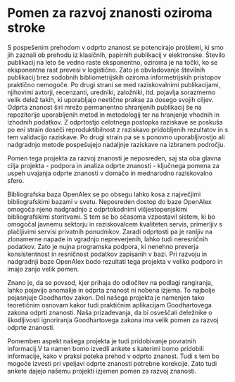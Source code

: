 # Pomen za razvoj znanosti oziroma stroke

S pospešenim prehodom v odprto znanost se potencirajo problemi, ki smo jih zaznali ob prehodu iz klasičnih, papirnih publikacij v elektronske. Število publikacij na leto še vedno raste eksponentno, oziroma je na točki, ko se eksponentna rast prevesi v logistično. Zato je obvladovanje številnih publikacij brez sodobnih bibliometrijskih oziroma informetrijskih pristopov praktično nemogoče. Po drugi strani se med raziskovalnimi publikacijami, njihovimi avtorji, recenzanti, uredniki, založniki, itd. pojavlja sorazmerno velik delež takih, ki uporabljajo neetične prakse za dosego svojih ciljev.  Odprta znanost širi mrežo permanentno shranjenih publikacij še na repozitorije uporabljenih metod in metodologij ter na hranjenje vhodnih in izhodnih podatkov. Z odprtostjo celotnega postopka raziskave se poskuša po eni strain doseči reproduktibilnost z raziskavo pridobljenih rezultatov in s tem validacijo raziskave. Po drugi strain pa se s ponovno uporabljivostjo ali nadgradnjo metode pospešujejo nadaljnje raziskave na izbranem področju.

Pomen tega projekta za razvoj znanosti je neposreden, saj sta oba glavna cilja projekta - podpora in analiza odprte znanosti - ključnega pomena za uspeh uvajanja odprte znanosti v domačo in mednarodno raziskovalno sfero. 

Bibliografska baza OpenAlex se po obsegu lahko kosa z največjimi bibliografskimi bazami v svetu. Neposreden dostop do baze OpenAlex omogoča njeno nadgradnjo z odprtokodnimi višjestopenjskimi bibliografskimi storitvami. S tem se bo sčasoma vzpostavil sistem, ki bo omogočal javnemu sektorju in raziskovalcem kvaliteten servis, primerljiv s plačljivimi servisi privatnih ponudnikov.  Zaradi odprtosti pa je ranljiv na zlonamerne napade in vgradnjo nepreverjenih, lahko tudi neresničnih podatkov. Zato je nujna programska podpora, ki nenehno preverja konsistentnost in resničnost podatkov zapisanih v bazi. Pri razvoju in nadgradnji baze OpenAlex bodo rezultati tega projekta v veliko podporo in imajo zanjo velik pomen.

Znano je, da se povsod, kjer prihaja do odločitev na podlagi rangiranja, lahko pojavijo anomalije in odprta znanost ni nobena izjema. To najbolje pojasnjuje Goodhartov zakon. Del našega projekta je namenjen tako teoretičnim osnovam kakor tudi praktičnim aplikacijam Goodhartovega zakona  odprti znanosti. Naša prizadevanja, da bi osveščali deležnike o škodljivosti ignoriranja Goodhartovega zakona ima velik pomen za razvoj odprte znanosti.

Pomemben aspekt našega projekta je tudi pridobivanje povratnih informacij.V ta namen bomo izvedli ankete s katerimi bomo pridobili informacije, kako v praksi poteka prehod v odprto znanost. Tudi s tem bo mogoče izvesti pri vpeljavi odprte znanosti potrebne korekcije. Zato tudi ankete dajejo našemu projekti izjemen pomen za razvoj znanosti.




